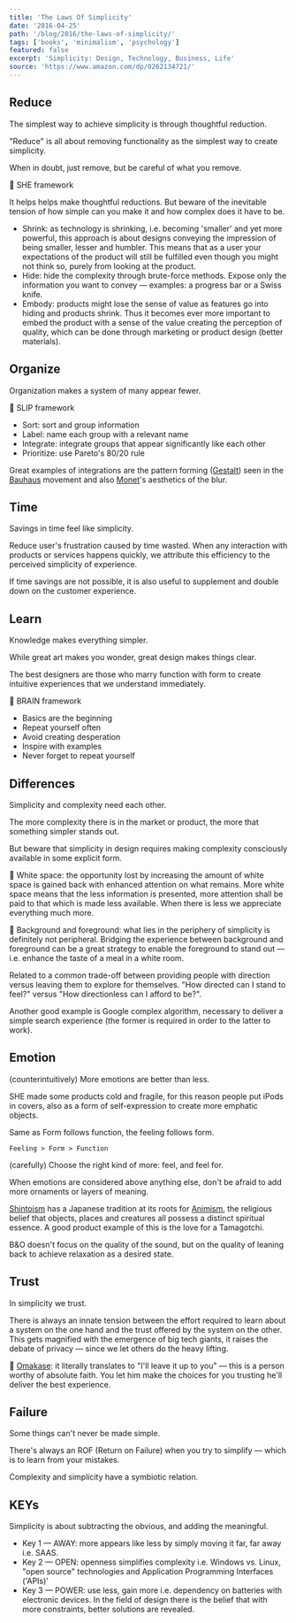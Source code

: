 ```yaml
---
title: 'The Laws Of Simplicity'
date: '2016-04-25'
path: '/blog/2016/the-laws-of-simplicity/'
tags: ['books', 'minimalism', 'psychology']
featured: false
excerpt: 'Simplicity: Design, Technology, Business, Life'
source: 'https://www.amazon.com/dp/0262134721/'
---
```


## Reduce

The simplest way to achieve simplicity is through thoughtful reduction.

"Reduce" is all about removing functionality as the simplest way to create simplicity.

When in doubt, just remove, but be careful of what you remove.

📍 SHE framework

It helps helps make thoughtful reductions. But beware of the inevitable tension of how simple can you make it and how complex does it have to be.

- Shrink: as technology is shrinking, i.e. becoming 'smaller' and yet more powerful, this approach is about designs conveying the impression of being smaller, lesser and humbler. This means that as a user your expectations of the product will still be fulfilled even though you might not think so, purely from looking at the product.
- Hide: hide the complexity through brute-force methods. Expose only the information you want to convey — examples: a progress bar or a Swiss knife.
- Embody: products might lose the sense of value as features go into hiding and products shrink. Thus it becomes ever more important to embed the product with a sense of the value creating the perception of quality, which can be done through marketing or product design (better materials).

## Organize

Organization makes a system of many appear fewer.

📍 SLIP framework

- Sort: sort and group information
- Label: name each group with a relevant name
- Integrate: integrate groups that appear significantly like each other
- Prioritize: use Pareto's 80/20 rule

Great examples of integrations are the pattern forming ([Gestalt](https://en.wikipedia.org/wiki/Gestalt_psychology)) seen in the [Bauhaus](https://en.wikipedia.org/wiki/Bauhaus) movement and also [Monet](https://en.wikipedia.org/wiki/Claude_Monet)'s aesthetics of the blur.

## Time

Savings in time feel like simplicity.

Reduce user's frustration caused by time wasted. When any interaction with products or services happens quickly, we attribute this efficiency to the perceived simplicity of experience.

If time savings are not possible, it is also useful to supplement and double down on the customer experience.

## Learn

Knowledge makes everything simpler.

While great art makes you wonder, great design makes things clear.

The best designers are those who marry function with form to create intuitive experiences that we understand immediately.

📍 BRAIN framework

- Basics are the beginning
- Repeat yourself often
- Avoid creating desperation
- Inspire with examples
- Never forget to repeat yourself

## Differences

Simplicity and complexity need each other.

The more complexity there is in the market or product, the more that something simpler stands out.

But beware that simplicity in design requires making complexity consciously available in some explicit form.

📍 White space: the opportunity lost by increasing the amount of white space is gained back with enhanced attention on what remains. More white space means that the less information is presented, more attention shall be paid to that which is made less available. When there is less we appreciate everything much more.

📍 Background and foreground: what lies in the periphery of simplicity is definitely not peripheral. Bridging the experience between background and foreground can be a great strategy to enable the foreground to stand out — i.e. enhance the taste of a meal in a white room.

Related to a common trade-off between providing people with direction versus leaving them to explore for themselves. "How directed can I stand to feel?" versus "How directionless can I afford to be?".

Another good example is Google complex algorithm, necessary to deliver a simple search experience (the former is required in order to the latter to work).

## Emotion

(counterintuitively) More emotions are better than less.

SHE made some products cold and fragile, for this reason people put iPods in covers, also as a form of self-expression to create more emphatic objects.

Same as Form follows function, the feeling follows form.

`Feeling > Form > Function`

(carefully) Choose the right kind of more: feel, and feel for.

When emotions are considered above anything else, don't be afraid to add more ornaments or layers of meaning.

[Shintoism](https://en.wikipedia.org/wiki/Shinto) has a Japanese tradition at its roots for [Animism](https://en.wikipedia.org/wiki/Animism), the religious belief that objects, places and creatures all possess a distinct spiritual essence. A good product example of this is the love for a Tamagotchi.

B&O doesn't focus on the quality of the sound, but on the quality of leaning back to achieve relaxation as a desired state.

## Trust

In simplicity we trust.

There is always an innate tension between the effort required to learn about a system on the one hand and the trust offered by the system on the other. This gets magnified with the emergence of big tech giants, it raises the debate of privacy — since we let others do the heavy lifting.

📍 [Omakase](https://en.wikipedia.org/wiki/Omakase): it literally translates to "I'll leave it up to you" — this is a person worthy of absolute faith. You let him make the choices for you trusting he'll deliver the best experience.

## Failure

Some things can't never be made simple.

There's always an ROF (Return on Failure) when you try to simplify — which is to learn from your mistakes.

Complexity and simplicity have a symbiotic relation.

## KEYs

Simplicity is about subtracting the obvious, and adding the meaningful.

- Key 1 — AWAY: more appears like less by simply moving it far, far away i.e. SAAS.
- Key 2 — OPEN: openness simplifies complexity i.e. Windows vs. Linux, "open source" technologies and Application Programming Interfaces ('APIs)'
- Key 3 — POWER: use less, gain more i.e. dependency on batteries with electronic devices. In the field of design there is the belief that with more constraints, better solutions are revealed.
